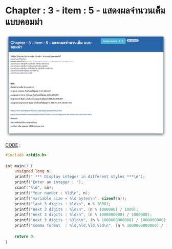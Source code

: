 # Chapter : 3 - item : 5 - แสดงผลจำนวนเต็ม แบบคอมม่า

![img](./assets/5.jpg)

[CODE][file] :
```c
#include <stdio.h>

int main() {
    unsigned long n;
    printf(" *** Display integer in different styles ***\n");
    printf("Enter an integer : ");
    scanf("%ld", &n);
    printf("Your number : %ld\n", n);
    printf("variable size = %ld bytes\n", sizeof(n));
    printf("last 3 digits : %ld\n", n % 1000);
    printf("next 3 digits : %ld\n", (n % 1000000) / 1000);
    printf("next 3 digits : %ld\n", (n % 1000000000) / 1000000);
    printf("next 3 digits : %3ld\n", (n % 1000000000000) / 1000000000);
    printf("comma format  : %ld,%ld,%ld,%ld\n", (n % 1000000000000) / 1000000000, (n % 1000000000) / 1000000, (n % 1000000) / 1000, n % 1000);

    return 0;
}
```

[file]: ./src/05.c
